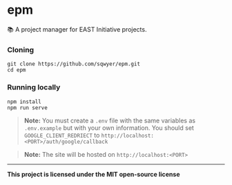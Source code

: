 # epm

📚 A project manager for EAST Initiative projects.

### Cloning

```
git clone https://github.com/sqwyer/epm.git
cd epm
```

### Running locally

```
npm install
npm run serve
```

> **Note:** You must create a `.env` file with the same variables as `.env.example` but with your own information. You should set `GOOGLE_CLIENT_REDRIECT` to `http://localhost:<PORT>/auth/google/callback`

> **Note:** The site will be hosted on `http://localhost:<PORT>`

---

**This project is licensed under the MIT open-source license**
